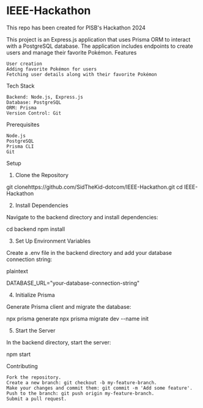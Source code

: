 # IEEE-Hackathon
This repo has been created for PISB's Hackathon 2024

This project is an Express.js application that uses Prisma ORM to interact with a PostgreSQL database. The application includes endpoints to create users and manage their favorite Pokémon.
Features

    User creation
    Adding favorite Pokémon for users
    Fetching user details along with their favorite Pokémon

Tech Stack

    Backend: Node.js, Express.js
    Database: PostgreSQL
    ORM: Prisma
    Version Control: Git

Prerequisites

    Node.js
    PostgreSQL
    Prisma CLI
    Git

Setup
1. Clone the Repository

git clonehttps://github.com/SidTheKid-dotcom/IEEE-Hackathon.git
cd IEEE-Hackathon

2. Install Dependencies

Navigate to the backend directory and install dependencies:

cd backend
npm install

3. Set Up Environment Variables

Create a .env file in the backend directory and add your database connection string:

plaintext

DATABASE_URL="your-database-connection-string"

4. Initialize Prisma

Generate Prisma client and migrate the database:

npx prisma generate
npx prisma migrate dev --name init

5. Start the Server

In the backend directory, start the server:

npm start


Contributing

    Fork the repository.
    Create a new branch: git checkout -b my-feature-branch.
    Make your changes and commit them: git commit -m 'Add some feature'.
    Push to the branch: git push origin my-feature-branch.
    Submit a pull request.
